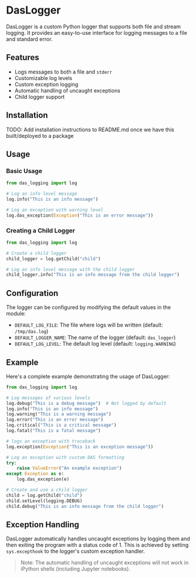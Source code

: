 # DasLogger

DasLogger is a custom Python logger that supports both file and stream logging.
It provides an easy-to-use interface for logging messages to a file and
standard error.

## Features

- Logs messages to both a file and `stderr`
- Customizable log levels
- Custom exception logging
- Automatic handling of uncaught exceptions
- Child logger support

## Installation

TODO: Add installation instructions to README.md once we have this
built/deployed to a package

## Usage

### Basic Usage

```python
from das_logging import log

# Log an info level message
log.info("This is an info message")

# Log an exception with warning level
log.das_exception(Exception("This is an error message"))
```

### Creating a Child Logger

```python
from das_logging import log

# Create a child logger
child_logger = log.getChild("child")

# Log an info level message with the child logger
child_logger.info("This is an info message from the child logger")
```

## Configuration

The logger can be configured by modifying the default values in the module:

- `DEFAULT_LOG_FILE`: The file where logs will be written (default: `/tmp/das.log`)
- `DEFAULT_LOGGER_NAME`: The name of the logger (default: `das_logger`)
- `DEFAULT_LOG_LEVEL`: The default log level (default: `logging.WARNING`)

## Example

Here's a complete example demonstrating the usage of DasLogger:

```python
from das_logging import log

# Log messages of various levels
log.debug("This is a debug message")  # Not logged by default
log.info("This is an info message")
log.warning("This is a warning message")
log.error("This is an error message")
log.critical("This is a critical message")
log.fatal("This is a fatal message")

# logs an exception with traceback
log.exception(Exception("This is an exception message"))

# Log an exception with custom DAS formatting
try:
    raise ValueError("An example exception")
except Exception as e:
    log.das_exception(e)

# Create and use a child logger
child = log.getChild("child")
child.setLevel(logging.DEBUG)
child.debug("This is an info message from the child logger")
```

## Exception Handling

DasLogger automatically handles uncaught exceptions by logging them and then
exiting the program with a status code of 1. This is achieved by setting
`sys.excepthook` to the logger's custom exception handler.

>Note: The automatic handling of uncaught exceptions will not work in iPython
shells (including Jupyter notebooks).

